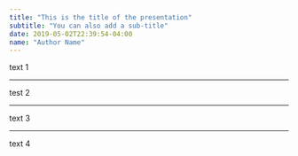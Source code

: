 ```yaml
---
title: "This is the title of the presentation"
subtitle: "You can also add a sub-title"
date: 2019-05-02T22:39:54-04:00
name: "Author Name"
---
```


text 1

---

test 2

---

text 3

----

text 4
